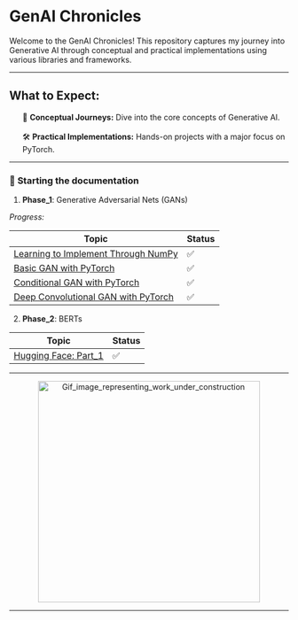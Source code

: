 # GenAI Chronicles

Welcome to the GenAI Chronicles! This repository captures my journey into Generative AI through conceptual and practical implementations using various libraries and frameworks.

---
## What to Expect:
<ul>
  🚀 <b>Conceptual Journeys:</b> Dive into the core concepts of Generative AI. 
  <br>
  <br>
  🛠️ <b>Practical Implementations:</b> Hands-on projects with a major focus on PyTorch.
</ul>

---

### 📕 **Starting the documentation**

1. **Phase_1**: Generative Adversarial Nets (GANs)

_Progress:_  

| Topic | Status |
|-------|--------|
| [Learning to Implement Through NumPy](./GANs/Trying_with_numpy.ipynb) | ✅ |
| [Basic GAN with PyTorch](./GANs/GAN_With_Pytorch.ipynb) | ✅ |
| [Conditional GAN with PyTorch](./GANs/cGAN_With_Pytorch.ipynb) | ✅ |
| [Deep Convolutional GAN with PyTorch](./GANs/dcGAN_With_Pytorch.ipynb) | ✅ |

2. **Phase_2**: BERTs

| Topic | Status |
|-------|--------|
| [Hugging Face: Part_1](./)| ✅ |


___

<p align="center">
  <img src="https://i.postimg.cc/GmTqz2bg/Underconstruction-v2-4.gif" alt="Gif_image_representing_work_under_construction" width="400"/>
</p>

---